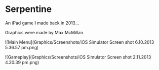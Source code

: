# Serpentine

An iPad game I made back in 2013...

Graphics were made by Max McMillan

![Main Menu](Graphics/Screenshots/iOS Simulator Screen shot 6.10.2013 5.36.57 pm.png)

![Gameplay](Graphics/Screenshots/iOS Simulator Screen shot 2.11.2013 4.30.39 pm.png)
